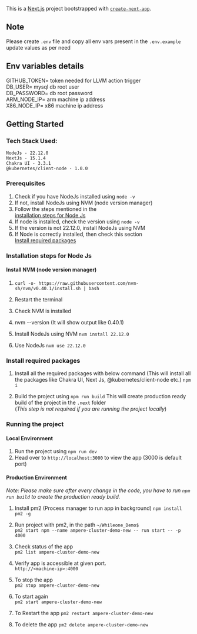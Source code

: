This is a [Next.js](https://nextjs.org) project bootstrapped with [
`create-next-app`](https://nextjs.org/docs/app/api-reference/cli/create-next-app).

## Note

Please create `.env` file and copy all env vars present in the `.env.example`
update values as per need

## Env variables details
GITHUB_TOKEN= token needed for LLVM action trigger\
DB_USER= mysql db root user\
DB_PASSWORD= db root password\
ARM_NODE_IP= arm machine ip address\
X86_NODE_IP= x86 machine ip address


## Getting Started

### Tech Stack Used:

```NodeJs - 22.12.0\
NodeJs - 22.12.0
NextJs - 15.1.4
Chakra UI - 3.3.1
@kubernetes/client-node - 1.0.0
```

### Prerequisites

1. Check if you have NodeJs installed using `node -v`
2. If not, install NodeJs using NVM (node version manager)
3. Follow the steps mentioned in the\
   [installation steps for Node Js](#installation-steps-for-node-js)
4. If node is installed, check the version using `node -v`
5. If the version is not 22.12.0, install NodeJs using NVM
6. If Node is correctly installed, then check this section \
   [Install required packages](#install-required-packages)

### Installation steps for Node Js

#### Install NVM (node version manager)

1. `curl -o- https://raw.githubusercontent.com/nvm-sh/nvm/v0.40.1/install.sh | bash`

2. Restart the terminal

3. Check NVM is installed

4. nvm --version (It will show output like
   0.40.1)
5. Install NodeJs using NVM `nvm install 22.12.0`

6. Use NodeJs `nvm use 22.12.0`

### Install required packages

1. Install all the required packages with below command (This will install all the packages like Chakra UI, Next Js,
   @kubernetes/client-node etc.) `npm i`

2. Build the project using `npm run build` This will create production ready build of the project in the `.next`
   folder\
   (*This step is not required if you are running the project locally*)

### Running the project

#### Local Environment

1. Run the project using `npm run dev`
2. Head over to `http://localhost:3000` to view the app (3000 is default port)

#### Production Environment

*Note: Please make sure after every change in the code, you have to run `npm run build` to create the production ready
build.*

1. Install pm2 (Process manager to run app in background) `npm install pm2 -g`

2. Run project with pm2\, in the path `~/Whileone_Demo$` \
   `pm2 start npm --name ampere-cluster-demo-new -- run start -- -p 4000`

3. Check status of the app\
   `pm2 list ampere-cluster-demo-new`

4. Verify app is accessible at given port.\
   `http://<machine-ip>:4000`

5. To stop the app\
   `pm2 stop ampere-cluster-demo-new`

6. To start again\
   `pm2 start ampere-cluster-demo-new`

7. To Restart the app
   `pm2 restart ampere-cluster-demo-new`

8. To delete the app
   `pm2 delete ampere-cluster-demo-new`


